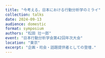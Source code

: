 ```yaml
---
title: "今考える，日本における行動分析学のミライ"
collection: talks
date: 2024-09-13
audience: domestic
format: symposium
authors: "松田 壮一郎"
event: "日本行動分析学会第42回年次大会"
location: "東京"
excerpt: "企画・司会・話題提供者としての登壇."
---
```

